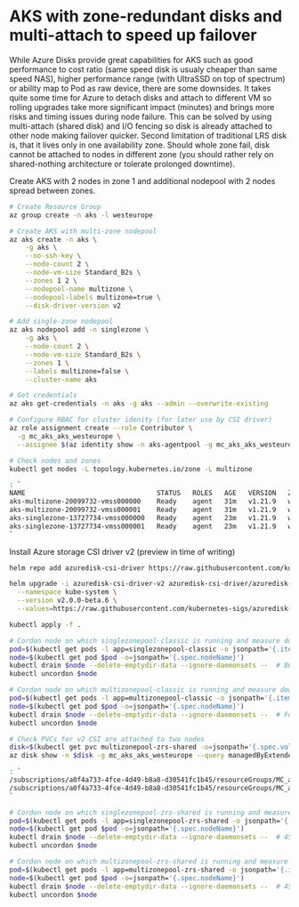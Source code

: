 # AKS with zone-redundant disks and multi-attach to speed up failover
While Azure Disks provide great capabilities for AKS such as good performance to cost ratio (same speed disk is usualy cheaper than same speed NAS), higher performance range (with UltraSSD on top of spectrum) or ability map to Pod as raw device, there are some downsides. It takes quite some time for Azure to detach disks and attach to different VM so rolling upgrades take more significant impact (minutes) and brings more risks and timing issues during node failure. This can be solved by using multi-attach (shared disk) and I/O fencing so disk is already attached to other node making failover quicker. Second limitation of traditional LRS disk is, that it lives only in one availability zone. Should whole zone fail, disk cannot be attached to nodes in different zone (you should rather rely on shared-nothing architecture or tolerate prolonged downtime).

Create AKS with 2 nodes in zone 1 and additional nodepool with 2 nodes spread between zones.

```bash
# Create Resource Group
az group create -n aks -l westeurope

# Create AKS with multi-zone nodepool
az aks create -n aks \
    -g aks \
    --no-ssh-key \
    --node-count 2 \
    --node-vm-size Standard_B2s \
    --zones 1 2 \
    --nodepool-name multizone \
    --nodepool-labels multizone=true \
    --disk-driver-version v2

# Add single-zone nodepool
az aks nodepool add -n singlezone \
    -g aks \
    --node-count 2 \
    --node-vm-size Standard_B2s \
    --zones 1 \
    --labels multizone=false \
    --cluster-name aks 

# Get credentials
az aks get-credentials -n aks -g aks --admin --overwrite-existing

# Configure RBAC for cluster idenity (for later use by CSI driver)
az role assignment create --role Contributor \
  -g mc_aks_aks_westeurope \
  --assignee $(az identity show -n aks-agentpool -g mc_aks_aks_westeurope --query clientId -o tsv)

# Check nodes and zones
kubectl get nodes -L topology.kubernetes.io/zone -L multizone

: `
NAME                                 STATUS   ROLES   AGE   VERSION   ZONE           MULTIZONE
aks-multizone-20099732-vmss000000    Ready    agent   31m   v1.21.9   westeurope-1   true
aks-multizone-20099732-vmss000001    Ready    agent   31m   v1.21.9   westeurope-2   true
aks-singlezone-13727734-vmss000000   Ready    agent   23m   v1.21.9   westeurope-1   false
aks-singlezone-13727734-vmss000001   Ready    agent   23m   v1.21.9   westeurope-1   false
`
```

Install Azure storage CSI driver v2 (preview in time of writing)

```bash
helm repo add azuredisk-csi-driver https://raw.githubusercontent.com/kubernetes-sigs/azuredisk-csi-driver/master/charts

helm upgrade -i azuredisk-csi-driver-v2 azuredisk-csi-driver/azuredisk-csi-driver \
  --namespace kube-system \
  --version v2.0.0-beta.6 \
  --values=https://raw.githubusercontent.com/kubernetes-sigs/azuredisk-csi-driver/master/charts/v2.0.0-beta.6/azuredisk-csi-driver/side-by-side-values.yaml
```



```bash
kubectl apply -f .

# Cordon node on which singlezonepool-classic is running and measure downtime
pod=$(kubectl get pods -l app=singlezonepool-classic -o jsonpath='{.items[0].metadata.name}')
node=$(kubectl get pod $pod -o=jsonpath='{.spec.nodeName}')
kubectl drain $node --delete-emptydir-data --ignore-daemonsets --  # 80 seconds (out of which 30s is Pod termination grace period)
kubectl uncordon $node

# Cordon node on which multizonepool-classic is running and measure downtime
pod=$(kubectl get pods -l app=multizonepool-classic -o jsonpath='{.items[0].metadata.name}')
node=$(kubectl get pod $pod -o=jsonpath='{.spec.nodeName}')
kubectl drain $node --delete-emptydir-data --ignore-daemonsets --  # Forever! We do not have any other node in the same zone in this static nodepool
kubectl uncordon $node

# Check PVCs for v2 CSI are attached to two nodes
disk=$(kubectl get pvc multizonepool-zrs-shared -o=jsonpath='{.spec.volumeName}')
az disk show -n $disk -g mc_aks_aks_westeurope --query managedByExtended -o tsv

: `
/subscriptions/a0f4a733-4fce-4d49-b8a8-d30541fc1b45/resourceGroups/MC_aks_aks_westeurope/providers/Microsoft.Compute/virtualMachineScaleSets/aks-multizone-20099732-vmss/virtualMachines/aks-multizone-20099732-vmss_1
/subscriptions/a0f4a733-4fce-4d49-b8a8-d30541fc1b45/resourceGroups/MC_aks_aks_westeurope/providers/Microsoft.Compute/virtualMachineScaleSets/aks-multizone-20099732-vmss/virtualMachines/aks-multizone-20099732-vmss_0
`

# Cordon node on which singlezonepool-zrs-shared is running and measure downtime
pod=$(kubectl get pods -l app=singlezonepool-zrs-shared -o jsonpath='{.items[0].metadata.name}')
node=$(kubectl get pod $pod -o=jsonpath='{.spec.nodeName}')
kubectl drain $node --delete-emptydir-data --ignore-daemonsets --  # 45 seconds (out of which 30s is Pod termination grace period)
kubectl uncordon $node

# Cordon node on which multizonepool-zrs-shared is running and measure downtime
pod=$(kubectl get pods -l app=multizonepool-zrs-shared -o jsonpath='{.items[0].metadata.name}')
node=$(kubectl get pod $pod -o=jsonpath='{.spec.nodeName}')
kubectl drain $node --delete-emptydir-data --ignore-daemonsets --  # 45 seconds (out of which 30s is Pod termination grace period)
kubectl uncordon $node

```
